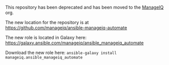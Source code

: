 This repository has been deprecated and has been moved to the [ManageIQ](https://github.com/manageiq) org.

The new location for the repository is at https://github.com/manageiq/ansible-manageiq-automate

The new role is located in Galaxy here: https://galaxy.ansible.com/manageiq/ansible_manageiq_automate

Download the new role here: `ansible-galaxy install manageiq.ansible_manageiq_automate`
